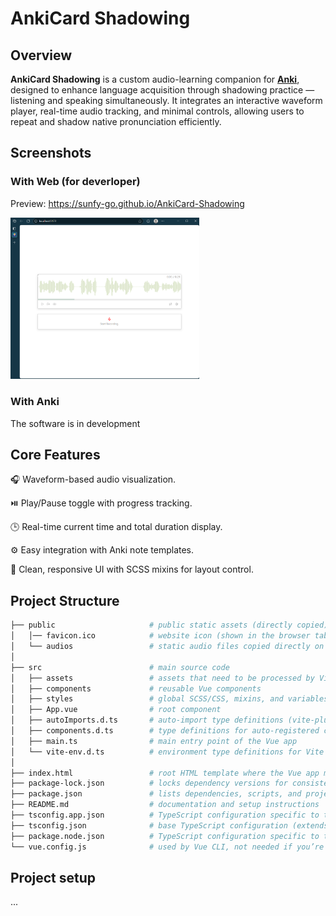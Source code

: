 # AnkiCard Shadowing 

## Overview
<b>AnkiCard Shadowing</b> is a custom audio-learning companion for [<b>Anki</b>](https://github.com/ankitects/anki), designed to enhance language acquisition through shadowing practice — listening and speaking simultaneously.
It integrates an interactive waveform player, real-time audio tracking, and minimal controls, allowing users to repeat and shadow native pronunciation efficiently.

## Screenshots
### With Web (for deverloper)

Preview: <https://sunfy-go.github.io/AnkiCard-Shadowing>

<!-- ![AnkiCard-Shadowing (web)](./demo/AnkiCard-Shadowing.png) -->
<img src="./demo/AnkiCard-Shadowing.png" alt="AnkiCard-Shadowing (web)" width="60%">

### With Anki
The software is in development

## Core Features
🎧 Waveform-based audio visualization.

⏯️ Play/Pause toggle with progress tracking.

🕒 Real-time current time and total duration display.

⚙️ Easy integration with Anki note templates.

🎨 Clean, responsive UI with SCSS mixins for layout control.


## Project Structure

```bash
├── public                     # public static assets (directly copied)
│   │── favicon.ico            # website icon (shown in the browser tab)
│   └── audios                 # static audio files copied directly on build
│
├── src                        # main source code
│   ├── assets                 # assets that need to be processed by Vite(images, fonts, SVG)
│   ├── components             # reusable Vue components
│   ├── styles                 # global SCSS/CSS, mixins, and variables
│   ├── App.vue                # root component
│   ├── autoImports.d.ts       # auto-import type definitions (vite-plugin-auto-import)
│   ├── components.d.ts        # type definitions for auto-registered components
│   ├── main.ts                # main entry point of the Vue app
│   └── vite-env.d.ts          # environment type definitions for Vite
│
├── index.html                 # root HTML template where the Vue app mounts
├── package-lock.json          # locks dependency versions for consistent builds
├── package.json               # lists dependencies, scripts, and project metadata
├── README.md                  # documentation and setup instructions
├── tsconfig.app.json          # TypeScript configuration specific to the app
├── tsconfig.json              # base TypeScript configuration (extends tsconfig.app.json)
├── package.node.json          # TypeScript configuration specific to the node
└── vue.config.js              # used by Vue CLI, not needed if you’re using Vite
```

## Project setup
...
